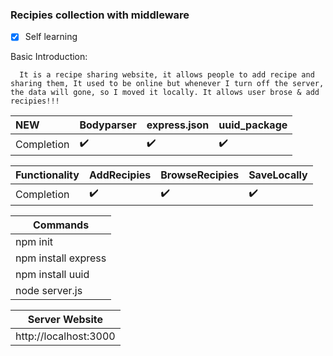 ### Recipies collection with middleware

- [x] Self learning

Basic Introduction:
```
  It is a recipe sharing website, it allows people to add recipe and sharing them, It used to be online but whenever I turn off the server, the data will gone, so I moved it locally. It allows user brose & add recipies!!!
```

NEW | Bodyparser | express.json| uuid_package
:------------ | :-------------| :-------------| :-------------
Completion| :heavy_check_mark: |  :heavy_check_mark:|  :heavy_check_mark:

Functionality | AddRecipies | BrowseRecipies | SaveLocally
:------------ | :------------- | :-------------| :-------------
Completion| :heavy_check_mark:|  :heavy_check_mark:| :heavy_check_mark:

| Commands |
| ---------------------|
|npm init|
|npm install express|
|npm install uuid|
|node server.js|

| Server Website|
| ---------------------|
|http://localhost:3000|
